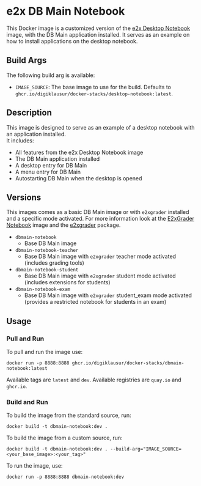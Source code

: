 # e2x DB Main Notebook

This Docker image is a customized version of the [e2x Desktop Notebook](../desktop-notebook) image, with the DB Main application installed.
It serves as an example on how to install applications on the desktop notebook.

## Build Args

The following build arg is available:

* `IMAGE_SOURCE`: The base image to use for the build. Defaults to `ghcr.io/digiklausur/docker-stacks/desktop-notebook:latest`.

## Description

This image is designed to serve as an example of a desktop notebook with an application installed.   
It includes:

* All features from the e2x Desktop Notebook image
* The DB Main application installed
* A desktop entry for DB Main
* A menu entry for DB Main
* Autostarting DB Main when the desktop is opened

## Versions

This images comes as a basic DB Main image or with `e2xgrader` installed and a specific mode activated.
For more information look at the [E2xGrader Notebook](../e2xgrader-notebook) image and the [e2xgrader](https://github.com/Digiklausur/e2xgrader) package.

* `dbmain-notebook`
    + Base DB Main image
* `dbmain-notebook-teacher`
    + Base DB Main image with `e2xgrader` teacher mode activated (includes grading tools)
* `dbmain-notebook-student`
    + Base DB Main image with `e2xgrader` student mode activated (includes extensions for students)
* `dbmain-notebook-exam`
    + Base DB Main image with `e2xgrader` student_exam mode activated (provides a restricted notebook for students in an exam)

## Usage

### Pull and Run

To pull and run the image use:

`docker run -p 8888:8888 ghcr.io/digiklausur/docker-stacks/dbmain-notebook:latest`

Available tags are `latest` and `dev`. Available registries are `quay.io` and `ghcr.io`.

### Build and Run

To build the image from the standard source, run:

`docker build -t dbmain-notebook:dev .`

To build the image from a custom source, run:

`docker build -t dbmain-notebook:dev . --build-arg="IMAGE_SOURCE=<your_base_image>:<your_tag>"`

To run the image, use:

`docker run -p 8888:8888 dbmain-notebook:dev`